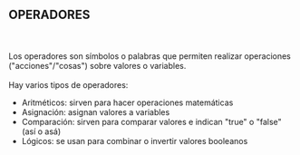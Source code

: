 <h2>OPERADORES</h2>
<br>
<br>
Los operadores son símbolos o palabras que permiten realizar operaciones ("acciones"/"cosas") sobre valores o variables.
<br>
<br>
Hay varios tipos de operadores:
<br>
<ul>
    <li>Aritméticos: sirven para hacer operaciones matemáticas</li>
    <li>Asignación: asignan valores a variables</li>
    <li>Comparación: sirven para comparar valores e indican "true" o "false" (así o asá)</li>
    <li>Lógicos: se usan para combinar o invertir valores booleanos</li>
</ul>